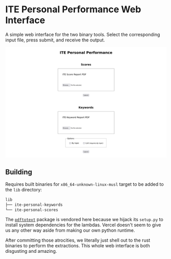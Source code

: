 # ITE Personal Performance Web Interface

A simple web interface for the two binary tools. Select the
corresponding input file, press submit, and receive the output.

![Screenshot](./screenshot.png)

## Building

Requires built binaries for `x86_64-unknown-linux-musl` target to be added to the
`lib` directory:

```
lib
├── ite-personal-keywords
└── ite-personal-scores
```

The [`pdftotext`](https://github.com/jalan/pdftotext) package is vendored here
because we hijack its `setup.py` to install system dependencies for the
lambdas. Vercel doesn't seem to give us any other way aside from making our own
python runtime.

After committing those atrocities, we literally just shell out to the rust
binaries to perform the extractions. This whole web interface is both
disgusting and amazing.
